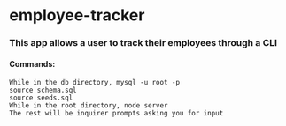 # employee-tracker

### This app allows a user to track their employees through a CLI


#### Commands:
```
While in the db directory, mysql -u root -p
source schema.sql
source seeds.sql
While in the root directory, node server
The rest will be inquirer prompts asking you for input
```